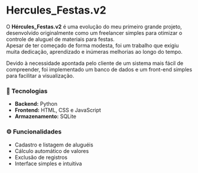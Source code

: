 # Hercules_Festas.v2

O **Hércules_Festas.v2** é uma evolução do meu primeiro grande projeto, desenvolvido originalmente como um freelancer simples para otimizar o controle de aluguel de materiais para festas.  
Apesar de ter começado de forma modesta, foi um trabalho que exigiu muita dedicação, aprendizado e inúmeras melhorias ao longo do tempo.

Devido à necessidade apontada pelo cliente de um sistema mais fácil de compreender, foi implementado um banco de dados e um front-end simples para facilitar a visualização.

### 🧩 Tecnologias
- **Backend:** Python
- **Frontend:** HTML, CSS e JavaScript
- **Armazenamento:** SQLite

### ⚙️ Funcionalidades
- Cadastro e listagem de aluguéis
- Cálculo automático de valores
- Exclusão de registros
- Interface simples e intuitiva
